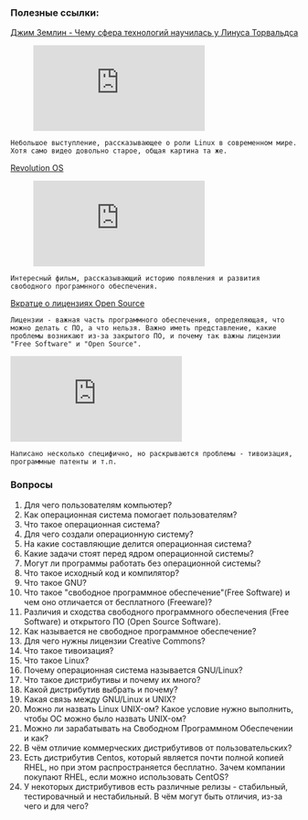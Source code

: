 ### Полезные ссылки:

[Джим Землин - Чему сфера технологий научилась у Линуса Торвальдса](https://www.youtube.com/watch?v=5DaD2yOoc7k)
<!-- blank line -->
<figure class="video_container">
  <iframe src="https://www.youtube.com/watch?v=5DaD2yOoc7k" frameborder="0" allowfullscreen="true"> </iframe>
</figure>
<!-- blank line -->

```
Небольшое выступление, рассказывающее о роли Linux в современном мире. Хотя само видео довольно старое, общая картина та же.
```

[Revolution OS](https://youtu.be/n1F_MfLRlX0?t=395)
<!-- blank line -->
<figure class="video_container">
  <iframe src="https://youtu.be/n1F_MfLRlX0?t=395" frameborder="0" allowfullscreen="true"> </iframe>
</figure>
<!-- blank line -->

```
Интересный фильм, рассказывающий историю появления и развития свободного програмнного обеспечения.
```

[Вкратце о лицензиях Open Source](https://habr.com/ru/post/89415/)

```
Лицензии - важная часть программного обеспечения, определяющая, что можно делать с ПО, а что нельзя. Важно иметь представление, какие проблемы возникают из-за закрытого ПО, и почему так важны лицензии "Free Software" и "Open Source".
```

![Зачем переходить на GPLv3](https://www.gnu.org/licenses/rms-why-gplv3.ru.html)
```
Написано несколько специфично, но раскрываются проблемы - тивоизация, программные патенты и т.п.
```


### Вопросы

1. Для чего пользователям компьютер?
2. Как операционная система помогает пользователям?
3. Что такое операционная система?
4. Для чего создали операционную систему?
5. На какие составляющие делится операционная система?
6. Какие задачи стоят перед ядром операционной системы?
7. Могут ли программы работать без операционной системы?
8. Что такое исходный код и компилятор?
9. Что такое GNU?
10. Что такое "свободное программное обеспечение"(Free Software) и чем оно отличается от бесплатного (Freeware)?
11. Различия и сходства свободного программного обеспечения (Free Software) и открытого ПО (Open Source Software).
12. Как называется не свободное программное обеспечение?
13. Для чего нужны лицензии Creative Commons?
14. Что такое тивоизация?
15. Что такое Linux?
16. Почему операционная система называется GNU/Linux?
17. Что такое дистрибутивы и почему их много?
18. Какой дистрибутив выбрать и почему?
19. Какая связь между GNU/Linux и UNIX?
20. Можно ли назвать Linux UNIX-ом? Какое условие нужно выполнить, чтобы ОС можно было назвать UNIX-ом?
21. Можно ли зарабатывать на Свободном Программном Обеспечении и как?
22. В чём отличие коммерческих дистрибутивов от пользовательских?
23. Есть дистрибутив Centos, который является почти полной копией RHEL, но при этом распространяется бесплатно. Зачем компании покупают RHEL, если можно использовать CentOS?
24. У некоторых дистрибутивов есть различные релизы - стабильный, тестировачный и нестабильный. В чём могут быть отличия, из-за чего и для чего?
